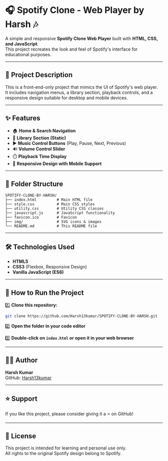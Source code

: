 # 🎧 Spotify Clone - Web Player by Harsh 🎶

A simple and responsive **Spotify Clone Web Player** built with **HTML, CSS, and JavaScript**.  
This project recreates the look and feel of Spotify's interface for educational purposes.

---

## 📝 Project Description

This is a front-end-only project that mimics the UI of Spotify's web player.  
It includes navigation menus, a library section, playback controls, and a responsive design suitable for desktop and mobile devices.

---

## ✨ Features

- 🏠 **Home & Search Navigation**
- 🎵 **Library Section (Static)**
- ▶️ **Music Control Buttons** (Play, Pause, Next, Previous)
- 🔊 **Volume Control Slider**
- ⏱️ **Playback Time Display**
- 📱 **Responsive Design with Mobile Support**

---

## 📂 Folder Structure

```
SPOTIFY-CLONE-BY-HARSH/
├── index.html         # Main HTML file
├── style.css          # Main CSS styles
├── utility.css        # Utility CSS classes
├── javascript.js      # JavaScript functionality
├── favicon.ico        # Favicon
├── img/               # SVG icons & images
└── README.md          # This README file
```

---

## 🛠️ Technologies Used

- **HTML5**
- **CSS3** (Flexbox, Responsive Design)
- **Vanilla JavaScript (ES6)**

---

## 🚀 How to Run the Project

1️⃣ **Clone this repository:**  
```bash
git clone https://github.com/Harsh13kumar/SPOTIFY-CLONE-BY-HARSH.git
```

2️⃣ **Open the folder in your code editor**

3️⃣ **Double-click on `index.html` or open it in your web browser**

---

## 🙋‍♂️ Author

**Harsh Kumar**  
GitHub: [Harsh13kumar](https://github.com/Harsh13kumar)

---

## ⭐️ Support

If you like this project, please consider giving it a ⭐ on GitHub!

---

## 📜 License

This project is intended for learning and personal use only.  
All rights to the original Spotify design belong to Spotify.
